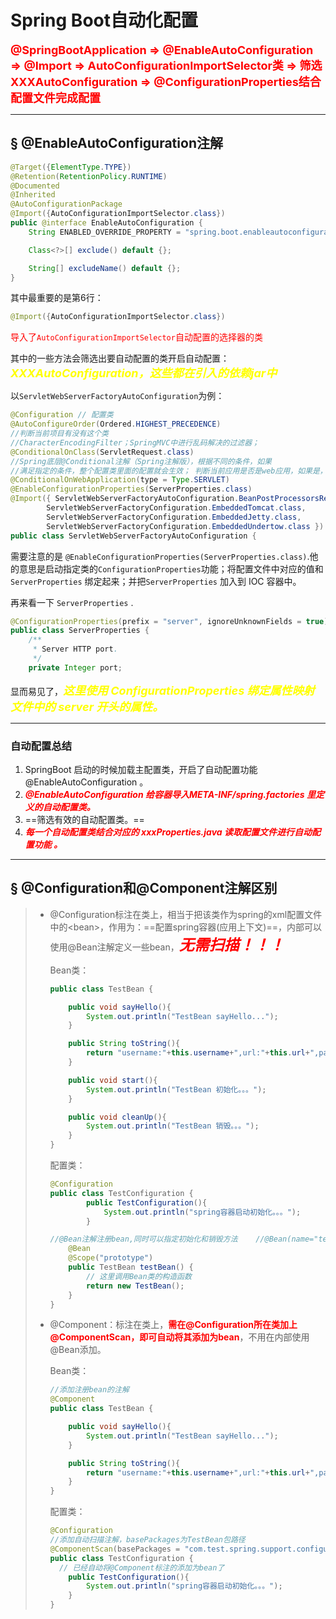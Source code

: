 # Spring Boot自动化配置

<font color='red' size = 4>**@SpringBootApplication &rArr; @EnableAutoConfiguration &rArr; @Import &rArr; AutoConfigurationImportSelector类 &rArr; 筛选XXXAutoConfiguration &rArr; @ConfigurationProperties结合配置文件完成配置**</font>

------

## &sect; @EnableAutoConfiguration注解

```java
@Target({ElementType.TYPE})
@Retention(RetentionPolicy.RUNTIME)
@Documented
@Inherited
@AutoConfigurationPackage
@Import({AutoConfigurationImportSelector.class})
public @interface EnableAutoConfiguration {
    String ENABLED_OVERRIDE_PROPERTY = "spring.boot.enableautoconfiguration";

    Class<?>[] exclude() default {};

    String[] excludeName() default {};
}

```

其中最重要的是第6行：

```java
@Import({AutoConfigurationImportSelector.class})
```

<font color='red'>导入了`AutoConfigurationImportSelector`自动配置的选择器的类</font>

其中的一些方法会筛选出要自动配置的类开启自动配置：<font color='yellow' size = 4>***XXXAutoConfiguration，这些都在引入的依赖jar中***</font>

以`ServletWebServerFactoryAutoConfiguration`为例：

```java
@Configuration // 配置类
@AutoConfigureOrder(Ordered.HIGHEST_PRECEDENCE)
//判断当前项目有没有这个类
//CharacterEncodingFilter；SpringMVC中进行乱码解决的过滤器；
@ConditionalOnClass(ServletRequest.class)
//Spring底层@Conditional注解（Spring注解版），根据不同的条件，如果
//满足指定的条件，整个配置类里面的配置就会生效； 判断当前应用是否是web应用，如果是，当前配置类生效
@ConditionalOnWebApplication(type = Type.SERVLET)
@EnableConfigurationProperties(ServerProperties.class)
@Import({ ServletWebServerFactoryAutoConfiguration.BeanPostProcessorsRegistrar.class,
        ServletWebServerFactoryConfiguration.EmbeddedTomcat.class,
        ServletWebServerFactoryConfiguration.EmbeddedJetty.class,
        ServletWebServerFactoryConfiguration.EmbeddedUndertow.class })
public class ServletWebServerFactoryAutoConfiguration {
```

需要注意的是 `@EnableConfigurationProperties(ServerProperties.class)`.他的意思是启动指定类的`ConfigurationProperties`功能；将配置文件中对应的值和 `ServerProperties` 绑定起来；并把`ServerProperties` 加入到 IOC 容器中。

再来看一下 `ServerProperties` .

```java
@ConfigurationProperties(prefix = "server", ignoreUnknownFields = true)
public class ServerProperties {
    /**
     * Server HTTP port.
     */
    private Integer port;
```

显而易见了，<font color='yellow' size = 4>***这里使用 ConfigurationProperties 绑定属性映射文件中的 server 开头的属性。***</font>

------

### 自动配置总结

1. SpringBoot 启动的时候加载主配置类，开启了自动配置功能 @EnableAutoConfiguration 。
2. <font color='red'>***@EnableAutoConfiguration 给容器导入META-INF/spring.factories 里定义的自动配置类。***</font>
3. ==筛选有效的自动配置类。==
4. <font color='red'>***每一个自动配置类结合对应的 xxxProperties.java 读取配置文件进行自动配置功能 。***</font>

------

## &sect; @Configuration和@Component注解区别

> - @Configuration标注在类上，相当于把该类作为spring的xml配置文件中的\<bean>，作用为：==配置spring容器(应用上下文)==，内部可以使用@Bean注解定义一些bean，<font color='red' size = 5>***无需扫描！！！***</font>
>
>   Bean类：
>
>   ```java
>   public class TestBean {
>   
>       public void sayHello(){
>           System.out.println("TestBean sayHello...");
>       }
>   
>       public String toString(){
>           return "username:"+this.username+",url:"+this.url+",password:"+this.password;
>       }
>   
>       public void start(){
>           System.out.println("TestBean 初始化。。。");
>       }
>   
>       public void cleanUp(){
>           System.out.println("TestBean 销毁。。。");
>       }
>   }
>   ```
>
>   配置类：
>
>   ```java
>   @Configuration
>   public class TestConfiguration {
>           public TestConfiguration(){
>               System.out.println("spring容器启动初始化。。。");
>           }
>   
>   //@Bean注解注册bean,同时可以指定初始化和销毁方法    //@Bean(name="testNean",initMethod="start",destroyMethod="cleanUp")
>       @Bean
>       @Scope("prototype")
>       public TestBean testBean() {
>         	// 这里调用Bean类的构造函数
>           return new TestBean();
>       }
>   }
>   ```
>
>   
>
> - @Component：标注在类上，<font color='red'>**需在@Configuration所在类加上@ComponentScan，即可自动将其添加为bean**</font>，不用在内部使用@Bean添加。
>
>   Bean类：
>
>   ```java
>   //添加注册bean的注解
>   @Component
>   public class TestBean {
>   
>       public void sayHello(){
>           System.out.println("TestBean sayHello...");
>       }
>   
>       public String toString(){
>           return "username:"+this.username+",url:"+this.url+",password:"+this.password;
>       }
>   }
>   ```
>
>   配置类：
>
>   ```java
>   @Configuration
>   //添加自动扫描注解，basePackages为TestBean包路径
>   @ComponentScan(basePackages = "com.test.spring.support.configuration")
>   public class TestConfiguration {
>     // 已经自动将@Component标注的添加为bean了
>       public TestConfiguration(){
>           System.out.println("spring容器启动初始化。。。");
>       }
>   }
>   ```



